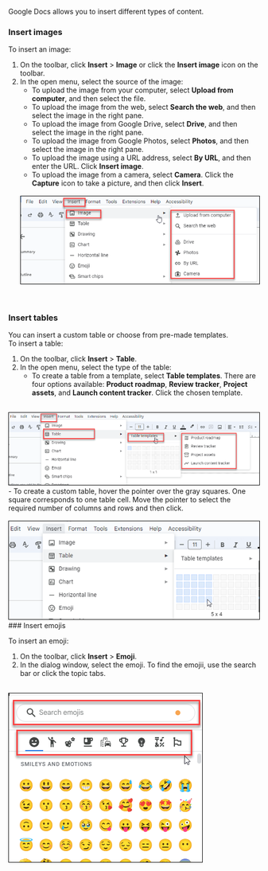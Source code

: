 
Google Docs allows you to insert different types of content.

### Insert images

To insert an image:

1. On the toolbar, click **Insert** > **Image** or click the **Insert image** icon on the toolbar.
2. In the open menu, select the source of the image:
    - To upload the image from your computer, select **Upload from computer**, and then select the file.
    - To upload the image from the web, select **Search the web**, and then select the image in the right pane.
    - To upload the image from Google Drive, select **Drive**, and then select the image in the right pane.
    - To upload the image from Google Photos, select **Photos**, and then select the image in the right pane.
    - To upload the image using a URL address, select **By URL**, and then enter the URL. Click **Insert image**.
    - To upload the image from a camera, select **Camera**. Click the **Capture** icon to take a picture, and then click **Insert**.</br>
    </br>
    <img style='border:1px solid #000000' src="/src/img/insert-image.png" alt="insert-image">
</br>


### Insert tables

You can insert a custom table or choose from pre-made templates.  
To insert a table:

1. On the toolbar, click **Insert** > **Table**.
2. In the open menu, select the type of the table:
    - To create a table from a template, select **Table templates**. There are four options available: **Product roadmap**, **Review tracker**, **Project assets**, and **Launch content tracker**. Click the chosen template.</br>
    </br>
<img style='border:1px solid #000000' src="/src/img/insert-table-template.png" alt="insert-table-template">
</br>
    - To create a custom table, hover the pointer over the gray squares. One square corresponds to one table cell. Move the pointer to select the required number of columns and rows and then click.</br>
</br>
<img style='border:1px solid #000000' src="/src/img/insert-custom-table.png" alt="insert-custom-table">
</br>
### Insert emojis

To insert an emoji:

1. On the toolbar, click **Insert** > **Emoji**.
2. In the dialog window, select the emoji. To find the emojii, use the search bar or click the topic tabs.</br>
</br>
    <img style='border:1px solid #000000' src="/src/img/emojii.png" alt="emojii">
</br>



